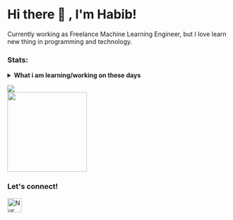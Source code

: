 # Hi there 👋 , I'm Habib!
Currently working as Freelance Machine Learning Engineer, but I love learn new thing in programming and technology.  

<!--
### Tools:
<p>
    <img src="https://img.shields.io/badge/OS-MacOS-blue?&logo=apple" />
    <img src="https://img.shields.io/badge/Code-Swift-blue?&logo=swift" />
    <img src="https://img.shields.io/badge/IDE-Xcode-blue?&logo=xcode" />
    <img src="https://img.shields.io/badge/Text%20Editor-Visual%20Studio%20Code-blue?&logo=visual%20studio%20code&logoColor=blue" />
    <img src="https://gpvc.arturio.dev/bagusfe" />
</p>
-->

### Stats:
<details>
 <summary><strong>What i am learning/working on these days</strong></summary>
    - 🔭 I’m currently working as a Freelance Machine Learning Engineer </br>
    - 🌱 I’m currently learning Python, Flutter, and Data Processing </br>
    - 👯 I’m looking to collaborate as a Data Scientist or Machine Learning Engineer. </br>
    - 🤔 I’m looking for help with my master of programming. hehe </br>
    - 💬 Ask me about anything.</br>
    - 📫 How to reach me: <a href="mailto:nurhabibrs@gmail.com">Email me!</a>  </br>
    - 😄 Pronouns: He/Him </br>
    <!-- - ⚡ Fun fact: ... </br> -->
</details>

<p>
    <img src="https://github-readme-stats.vercel.app/api?username=nurhabibrs&theme=highcontrast&show_icons=true&hide_border=false&count_private=true" /> </br>
    <img src="https://github-readme-stats.vercel.app/api/top-langs/?username=nurhabibrs&theme=highcontrast&show_icons=true&hide_border=false&layout=compact" height=180 />
</p>

### Let's connect!
<p>
    <a href="https://linkedin.com/in/nurhabibrs"><img width="32" alt="Nur Habib's Linkedin" src="https://upload.wikimedia.org/wikipedia/commons/thumb/c/ca/LinkedIn_logo_initials.png/128px-LinkedIn_logo_initials.png"></a>
</p>
